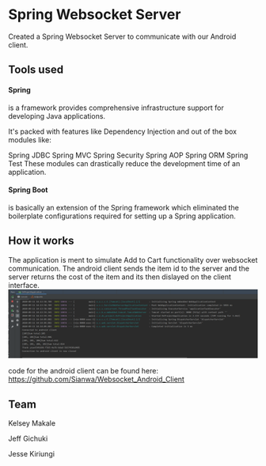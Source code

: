 # Spring Websocket Server 
Created a Spring Websocket Server to communicate with our Android client.

## Tools used
#### Spring
is a framework provides comprehensive infrastructure support for developing Java applications.

It's packed with features like Dependency Injection and out of the box modules like:

Spring JDBC
Spring MVC
Spring Security
Spring AOP
Spring ORM
Spring Test
These modules can drastically reduce the development time of an application.

#### Spring Boot
is basically an extension of the Spring framework which eliminated the boilerplate configurations required for setting up a Spring application.

## How it works
The application is ment to simulate Add to Cart functionality over websocket communication.
The android client sends the item id to the server and the server returns the cost of the item and its then dislayed on the client interface.
![](images/server%20logcat.PNG)

code for the android client can be found here: https://github.com/Sianwa/Websocket_Android_Client

## Team
Kelsey Makale 

Jeff Gichuki

Jesse Kiriungi
